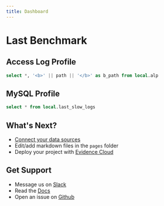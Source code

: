 ```yaml
---
title: Dashboard
---
```


# Last Benchmark
## Access Log Profile

```sql alp
select *, '<b>' || path || '</b>' as b_path from local.alp
```

<DataTable data={alp} rows=all rowShading=true>
  <Column id="b_path" title="Path" contentType=html/>
  <Column id="method" title="Method" />
  <Column id="count" title="Count" contentType=bar/>
  <Column id="sum_time" title="Sum Time" contentType=colorscale scaleColor={['#6db678','#ebbb38','#ce5050']}/>
  <Column id="avg_time" title="Avg Time" contentType=colorscale scaleColor={['#6db678','#ebbb38','#ce5050']}/>
  <Column id="sum_body_size" title="Sum Body Size" contentType=colorscale scaleColor={['#6db678','#ebbb38','#ce5050']} fmt='[<1000000]0.00," KB";[<1000000000]0.00,," MB"'/>
  <Column id="avg_body_size" title="Avg Body Size" contentType=colorscale scaleColor={['#6db678','#ebbb38','#ce5050']} fmt='[<1000000]0.00," KB";[<1000000000]0.00,," MB"'/>
  <Column id="200" title="2xx" contentType=colorscale scaleColor=blue/>
  <Column id="300" title="3xx" contentType=colorscale scaleColor=blue/>
  <Column id="400" title="4xx" contentType=colorscale scaleColor=blue/>
  <Column id="500" title="5xx" contentType=colorscale scaleColor=red/>
</DataTable>

## MySQL Profile

```sql slowlogs
select * from local.last_slow_logs
```

<DataTable data={slowlogs} rows=all/>

## What's Next?
- [Connect your data sources](settings)
- Edit/add markdown files in the `pages` folder
- Deploy your project with [Evidence Cloud](https://evidence.dev/cloud)

## Get Support
- Message us on [Slack](https://slack.evidence.dev/)
- Read the [Docs](https://docs.evidence.dev/)
- Open an issue on [Github](https://github.com/evidence-dev/evidence)
